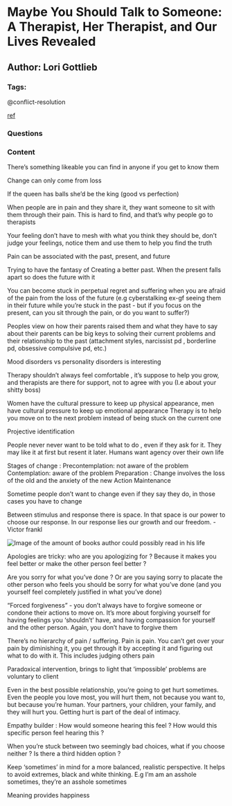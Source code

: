 # Maybe You Should Talk to Someone: A Therapist, Her Therapist, and Our Lives Revealed

## Author: Lori Gottlieb

### Tags: 

@conflict-resolution

[ref](https://www.goodreads.com/book/show/37570546-maybe-you-should-talk-to-someone)

### Questions

### Content

There’s something likeable you can find in anyone if you get to know them

Change can only come from loss

If the queen has balls she’d be the king (good vs perfection)

When people are in pain and they share it, they want someone to sit with them through their pain. This is hard to find, and that’s why people go to therapists 

Your feeling don’t have to mesh with what you think they should be, don’t judge your feelings, notice them and use them to help you find the truth

Pain can be associated with the past, present, and future

Trying to have the fantasy of Creating a better past. When the present falls apart so does the future with it 

You can become stuck in perpetual regret and suffering when you are afraid of the pain from the loss of the future (e.g cyberstalking ex-gf seeing them in their future while you’re stuck in the past - but if you focus on the present, can you sit through the pain, or do you want to suffer?)

Peoples view on how their parents raised them and what they have to say about their parents can be big keys to solving their current problems and their relationship to the past (attachment styles, narcissist pd , borderline pd, obsessive compulsive pd, etc.)

Mood disorders vs personality disorders is interesting 

Therapy shouldn’t always feel comfortable , it’s suppose to help you grow, and therapists are there for support, not to agree with you (I.e about your shitty boss)

Women have the cultural pressure to keep up physical appearance, men have cultural pressure to keep up emotional appearance 
Therapy is to help you move on to the next problem instead of being stuck on the current one

Projective identification

People never never want to be told what to do , even if they ask for it. They may like it at first but resent it later. Humans want agency over their own life

Stages of change :
Precontemplation: not aware of the problem 
Contemplation: aware of the problem
Preparation :
Change involves the loss of the old and the anxiety of the new
Action
Maintenance

Sometime people don’t want to change even if they say they do, in those cases you have to change 

Between stimulus and response there is space.
In that space is our power to choose our response. In our response lies our growth and our freedom. -Victor frankl 

![Image of the amount of books author could possibly read in his life](https://www.psychologynoteshq.com/wp-content/uploads/2019/05/erikerikson-01.jpg)

Apologies are tricky:
who are you apologizing for ? Because it makes you feel better or make the other person feel better ?

Are you sorry for what you’ve done ? Or are you saying sorry to placate the other person who feels you should be sorry for what you’ve done (and you yourself feel completely justified in what you’ve done)

“Forced forgiveness” - you don’t always have to forgive someone or condone their actions to move on. It’s more about forgiving yourself for having feelings you ‘shouldn’t’ have, and having compassion for yourself and the other person. Again, you don’t have to forgive them

There’s no hierarchy of pain / suffering. Pain is pain. You can’t get over your pain by diminishing it, you get through it by accepting it and figuring out what to do with it. This includes judging others pain

Paradoxical intervention, brings to light that ‘impossible’ problems are voluntary to client

Even in the best possible relationship, you’re going to get hurt sometimes. Even the people you love most, you will hurt them, not because you want to, but because you’re human. Your partners, your children, your family, and they will hurt you. Getting hurt is part of the deal of intimacy.

Empathy builder : How would someone hearing this feel ? How would this specific person feel hearing this ?

When you’re stuck between two seemingly bad choices, what if you choose neither ? Is there a third hidden option ?

Keep ‘sometimes’ in mind for a more balanced, realistic perspective. It helps to avoid extremes, black and white thinking. E.g I’m am an asshole sometimes, they’re an asshole sometimes

Meaning provides happiness 